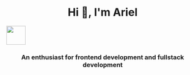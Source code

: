 <h1 align="center">Hi 👋, I'm Ariel</h1><img src="https://giphy.com/gifs/cinnamoroll-cinnamonroll-drawbymels-QUWkevP5G8qEWOpOag" width="50">
<h3 align="center">An enthusiast for frontend development and fullstack development</h3>
<!---
arielkwak/arielkwak is a ✨ special ✨ repository because its `README.md` (this file) appears on your GitHub profile.
You can click the Preview link to take a look at your changes.
--->

